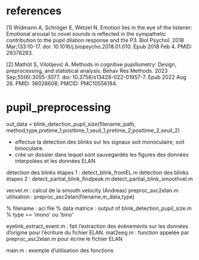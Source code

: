 # references
[1] Widmann A, Schröger E, Wetzel N. Emotion lies in the eye of the listener: Emotional arousal to novel sounds is reflected in the sympathetic contribution to the pupil dilation response and the P3. Biol Psychol. 2018 Mar;133:10-17. doi: 10.1016/j.biopsycho.2018.01.010. Epub 2018 Feb 4. PMID: 29378283.

[2] Mathôt S, Vilotijević A. Methods in cognitive pupillometry: Design, preprocessing, and statistical analysis. Behav Res Methods. 2023 Sep;55(6):3055-3077. doi: 10.3758/s13428-022-01957-7. Epub 2022 Aug 26. PMID: 36028608; PMCID: PMC10556184.


# pupil_preprocessing

out_data = blink_detection_pupil_size(filename_path, method,type,pretime_1,posttime_1,seuil_1,pretime_2,posttime_2,seuil_2)
- effectue la detection des blinks sur les signaux soit monoculaire, soit binoculaire.
- crée un dossier dans lequel sont sauvegardés les figures des données interpolées et les données ELAN

détection des blinks étapes 1 : 
	detect_blink_fromEL.m
détection des blinks étapes 2 : 
	detect_partial_blink_findpeak.m
	detect_partial_blink_smoothvel.m

vecvel.m : calcul de la smooth velocity (Andreas)
preproc_asc2elan.m 
utilisation : preproc_asc2elan(filename,m_data,type)

% filename : aci file
% data matrice : output of blink_detection_pupil_size.m
% type == 'mono' ou 'bino'

eyelink_extract_event.m : fait l’extraction des évènements sur les données d’origine pour l’écriture du fichier ELAN. 
mat2eeg.m : function appelée par preproc_asc2elan.m pour écrire le fichier ELAN


main.m : exemple d’utilisation des fonctions
